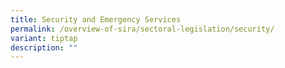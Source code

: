 ```yaml
---
title: Security and Emergency Services
permalink: /overview-of-sira/sectoral-legislation/security/
variant: tiptap
description: ""
---
```

